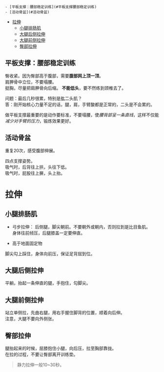 <!-- TOC -->

    - [平板支撑：腰部稳定训练](#平板支撑腰部稳定训练)
    - [活动骨盆](#活动骨盆)
- [拉伸](#拉伸)
  - [小腿排肠肌](#小腿排肠肌)
  - [大腿后侧拉伸](#大腿后侧拉伸)
  - [大腿前侧拉伸](#大腿前侧拉伸)
  - [臀部拉伸](#臀部拉伸)

<!-- /TOC -->



## 平板支撑：腰部稳定训练


臀收紧。因为臀部高于腹部，需要**腹部网上顶一顶**。  
肩胛骨中立位，不要塌腰。  
挺胸，尽量把肩胛骨向后缩。
**不能低头**，要不然练到颈椎去了。

问题：最后几秒很累，特别是肱二头肌？  
答：刚开始核心力量不足的话，腿，肩，手臂酸都是正常的，二头是不会累的。


做平板支撑最重要的是动作要标准，不要塌腰，使*腰背部呈一条直线*，这样不仅能*减少对手臂的压力*，锻炼效果更好。


## 活动骨盆  

重复20次，感受腹部伸展。  

四点支撑姿势。  
吸气时，后背往上拱，头往下低。  
吸气时，屁股往上撅，头上抬。


# 拉伸

## 小腿排肠肌

- 弓步拉伸：
后侧腿，脚尖朝前。不要朝外或朝内，否则拉到是比目鱼肌。  
身体往前倾压，后腿膝盖一定要伸直。

- 高于地面固定物  

脚尖勾上踩住，身体向前压，保证足背屈到位。


## 大腿后侧拉伸

平躺，抬起一条伸直的腿，手抱住，勾脚尖。


## 大腿前侧拉伸

站立单侧拉，先曲右腿，用右手握住脚背的位置，顺着向后伸。  
注意，大腿不要向外侧张。


## 臀部拉伸

腿抬起来的时候，屈膝抱住小腿，向后压，拉至胸部靠拢。  
在拉的过程，不要让臀部离开训练垫。  

>静力拉伸一般10~30秒。
